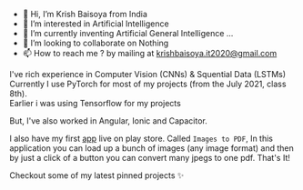 
- 👋 Hi, I’m Krish Baisoya from India
- 👀 I’m interested in Artificial Intelligence
- 🌱 I’m currently inventing Artificial General Intelligence ...
- 💞️ I’m looking to collaborate on Nothing
- 📫 How to reach me ? by mailing at krishbaisoya.it2020@gmail.com

I've rich experience in Computer Vision (CNNs) & Squential Data (LSTMs)\
Currently I  use PyTorch for most of my projects (from the July 2021, class 8th).\
Earlier i was using Tensorflow for my projects

But, I've also worked in Angular, Ionic and Capacitor.

I also have my first [app](https://play.google.com/store/apps/details?id=io.kp_baisoya.image_to_pdf) live on play store.
Called `Images to PDF`, In this application you can load up a bunch of images (any image format) and then by just a click of a button you can convert many jpegs to one pdf.
That's It!

Checkout some of my latest pinned projects ✨
<!---
KrishPro/KrishPro is a ✨ special ✨ repository because its `README.md` (this file) appears on your GitHub profile.
You can click the Preview link to take a look at your changes.
--->
